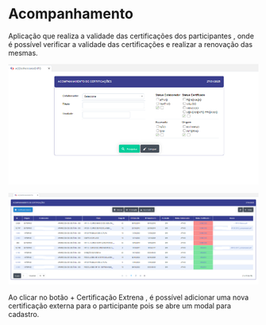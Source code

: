 #  Acompanhamento 

Aplicação que realiza a validade das certificações dos participantes , onde é possível verificar a validade das certificações e realizar a renovação das mesmas.

![image.png](filtro_acompanhamento.png)

![image.png](acompanhamento_certificacao.png)

Ao clicar no botão + Certificação Extrena , é possível adicionar uma nova certificação externa  para o participante pois se abre um modal para cadastro.



